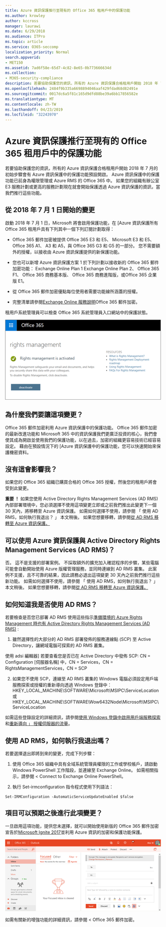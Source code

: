 ```yaml
---
title: Azure 資訊保護推行至現有的 Office 365 租用戶中的保護功能
ms.author: krowley
author: kccross
manager: laurawi
ms.date: 6/29/2018
ms.audience: ITPro
ms.topic: article
ms.service: O365-seccomp
localization_priority: Normal
search.appverid:
- MET150
ms.assetid: 7ad6f58e-65d7-4c82-8e65-0b773666634d
ms.collection:
- M365-security-compliance
description: 若要協助保護您的資訊，所有的 Azure 資訊保護合格租用戶開始 2018 年 7 月的初始步驟會有 Azure 資訊保護中的保護功能預設開啟。 Azure 資訊保護中的保護功能已前身為權限管理或 Azure RMS 的 Office 365 中。 如果您的組織有辦公室 E3 服務計劃或更高的服務計劃現在就會開始保護透過 Azure 資訊保護的資訊，當我們推行這些功能。
ms.openlocfilehash: 2484f9b335a6698894046aaf429fdad68d82491e
ms.sourcegitcommit: 0017dc6a5f81c165d9dfd88be39a6bb17856582e
ms.translationtype: MT
ms.contentlocale: zh-TW
ms.lasthandoff: 04/23/2019
ms.locfileid: "32243970"
---
```

# <a name="protection-features-in-azure-information-protection-rolling-out-to-existing-office-365-tenants"></a>Azure 資訊保護推行至現有的 Office 365 租用戶中的保護功能

若要協助保護您的資訊，所有的 Azure 資訊保護合格租用戶開始 2018 年 7 月的初始步驟會有 Azure 資訊保護中的保護功能預設開啟。 Azure 資訊保護中的保護功能已前身為權限管理或 Azure RMS 的 Office 365 中。 如果您的組織有辦公室 E3 服務計劃或更高的服務計劃現在就會開始保護透過 Azure 資訊保護的資訊，當我們推行這些功能。
  
## <a name="changes-beginning-july-1-2018"></a>從 2018 年 7 月 1 日開始的變更

啟動 2018 年 7 月 1 日，Microsoft 將會啟用保護功能，在 [Azure 資訊保護所有 Office 365 租用戶具有下列其中一個下列訂閱計劃取得：
  
- Office 365 郵件加密被提供 Office 365 E3 和 E5、 Microsoft E3 和 E5、 Office 365 A1、 A3 和 A5，與 Office 365 G3 和 G5 的一部分。 您不需要額外的授權，以接收由 Azure 資訊保護提供的新保護功能。 
    
- 您也可以新增 Azure 資訊保護方案 1 於下列計劃以接收新的 Office 365 郵件加密功能： Exchange Online Plan 1 Exchange Online Plan 2、 Office 365 F1、 Office 365 商務基本版、 Office 365 商務進階版，或Office 365 企業版 E1。
    
- 從 Office 365 郵件加密優點每位使用者需要功能線所涵蓋的授權。
    
- 完整清單請參閱[Exchange Online 服務說明](https://technet.microsoft.com/library/exchange-online-service-description.aspx)Office 365 郵件加密。 
    
租用戶系統管理員可以檢查 Office 365 系統管理員入口網站中的保護狀態。 
  
![螢幕擷取畫面，顯示 Office 365 中的權限管理會在啟動。](media/303453c8-e4a5-4875-b49f-e80c3eb7b91e.png)
  
## <a name="why-are-we-making-this-change"></a>為什麼我們要讓這項變更？

Office 365 郵件加密利用 Azure 資訊保護中的保護功能。 Office 365 郵件加密的最新改進功能和 Microsoft 365 中的資訊保護我們更廣泛投資的核心，我們會使其成為開啟並使用我們的保護功能，以在過去，加密的組織更容易技術已經容易設定。 藉由在預設情況下的 [Azure 資訊保護中的保護功能，您可以快速開始來保護機密資料。
  
## <a name="does-this-impact-me"></a>沒有這會影響我？

如果您的 Office 365 組織已購買合格的 Office 365 授權，然後您的租用戶將會受到此變更。
  
 **重要 ！** 如果您使用 Active Directory Rights Management Services (AD RMS) 內部部署環境中，您必須選擇不使用這項變更立即或之前我們推出此變更下一個 30 天內，將移轉至 Azure 資訊保護。 如需如何選擇不使用，請參閱 「 使用 AD RMS，如何執行我退出？ 」 本文稍後。 如果您想要移轉，請參閱[從 AD RMS 移轉至 Azure 資訊保護。](https://docs.microsoft.com/azure/information-protection/plan-design/migrate-from-ad-rms-to-azure-rms)
  
## <a name="can-i-use-azure-information-protection-with-active-directory-rights-management-services-ad-rms"></a>可以使用 Azure 資訊保護與 Active Directory Rights Management Services (AD RMS)？

否。 這不是支援的部署案例。 不採取額外的擴充加入確認程序的步驟，某些電腦可能會自動開始使用 Azure 版權管理服務，並同時連線到 AD RMS 叢集。 此案例不支援，且不可靠的結果，因此請務必退出這項變更 30 天內之前我們推行這些新功能。 如需如何選擇不使用，請參閱 「 使用 AD RMS，如何執行我退出？ 」 本文稍後。 如果您想要移轉，請參閱[從 AD RMS 移轉至 Azure 資訊保護。](https://docs.microsoft.com/azure/information-protection/plan-design/migrate-from-ad-rms-to-azure-rms)
  
## <a name="how-do-i-know-if-im-using-ad-rms"></a>如何知道我是否使用 AD RMS？

若要檢查是否您已部署 AD RMS 使用這些指示[準備環境的 Azure Rights Management 時也有 Active Directory Rights Management Services (AD RMS)](https://docs.microsoft.com/azure/information-protection/deploy-use/prepare-environment-adrms) : 
  
1. 雖然選擇性的大部分的 AD RMS 部署發佈的服務連線點 (SCP) 至 Active Directory，讓網域電腦可探索的 AD RMS 叢集。 
  
使用 adsi 編輯器] 若要查看您是否已在 Active Directory 中發佈 SCP: CN = Configuration [伺服器名稱] 中，CN = Services，CN = RightsManagementServices，CN = SCP
    
2. 如果您不使用 SCP，連線至 AD RMS 叢集的 Windows 電腦必須設定用戶端服務探索或授權的重新導向透過 Windows 登錄中： HKEY_LOCAL_MACHINE\SOFTWARE\Microsoft\MSIPC\ServiceLocation 或 HKEY_LOCAL_MACHINE\SOFTWARE\Wow6432Node\Microsoft\MSIPC\ServiceLocation 
  
如需這些登錄設定的詳細資訊，請參閱[使用 Windows 登錄中啟用用戶端服務探索](https://docs.microsoft.com/azure/information-protection/rms-client/client-deployment-notes#enabling-client-side-service-discovery-by-using-the-windows-registry)和[重新導向 」 授權伺服器的流量](https://docs.microsoft.com/azure/information-protection/rms-client/client-deployment-notes#redirecting-licensing-server-traffic)。
    
## <a name="i-use-ad-rms-how-do-i-opt-out"></a>使用 AD RMS，如何執行我退出嗎？

若要選擇退出即將到來的變更，完成下列步驟：
  
1. 使用 Office 365 組織中具有全域系統管理員權限的工作或學校帳戶，請啟動 Windows PowerShell 工作階段，並連線至 Exchange Online。 如需相關指示，請參閱 < <b0>Connect to Exchange Online PowerShell</b0>。
    
2. 執行 Set-irmconfiguration 指令程式使用下列語法：
    
  ```
  Set-IRMConfiguration -AutomaticServiceUpdateEnabled $false 
  ```

## <a name="what-can-i-expect-after-this-change-has-been-made"></a>項目可以預期之後進行此項變更？

一旦啟用這項功能，提供您未選擇，就可以開始使用新版的 Office 365 郵件加密宣告於[Microsoft Ignite 2017](https://techcommunity.microsoft.com/t5/Security-Privacy-and-Compliance/Email-Encryption-and-Rights-Protection/ba-p/110801)並利用 Azure 資訊的加密和保護功能保護。 
  
![螢幕擷取畫面顯示 OME 受保護的網頁型 Outlook 中的郵件。](media/599ca9e7-c05a-429e-ae8d-359f1291a3d8.png)
  
如需有關新的增強功能的詳細資訊，請參閱 < <b0>Office 365 郵件加密</b0>。
  


